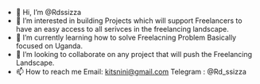 - 👋 Hi, I’m @Rdssizza
- 👀 I’m interested in building Projects which will support Freelancers to have an easy access to all serivces in the freelancing landscape.
- 🌱 I’m currently learning how to solve Freelacning Problem Basically focused on Uganda.
- 💞️ I’m looking to collaborate on any project that will push the Freelancing Landscape.
- 📫 How to reach me Email: kitsnini@gmail.com Telegram : @Rd_ssizza

<!---
Rdssizza/Rdssizza is a ✨ special ✨ repository because its `README.md` (this file) appears on your GitHub profile.
You can click the Preview link to take a look at your changes.
--->
